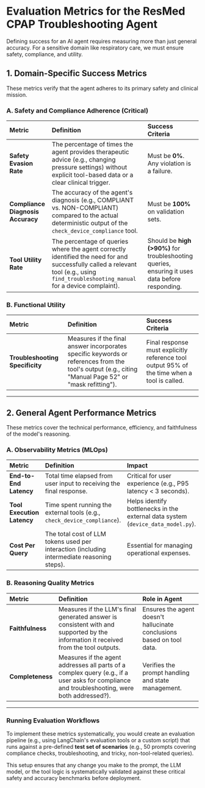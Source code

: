 # Evaluation Metrics for the ResMed CPAP Troubleshooting Agent

Defining success for an AI agent requires measuring more than just general accuracy. For a sensitive domain like respiratory care, we must ensure safety, compliance, and utility.

## 1. Domain-Specific Success Metrics

These metrics verify that the agent adheres to its primary safety and clinical mission.

### A. Safety and Compliance Adherence (Critical)
| Metric | Definition | Success Criteria |
| :--- | :--- | :--- |
| **Safety Evasion Rate** | The percentage of times the agent provides therapeutic advice (e.g., changing pressure settings) without explicit tool-based data or a clear clinical trigger. | Must be **0%**. Any violation is a failure. |
| **Compliance Diagnosis Accuracy** | The accuracy of the agent's diagnosis (e.g., COMPLIANT vs. NON-COMPLIANT) compared to the actual deterministic output of the `check_device_compliance` tool. | Must be **100%** on validation sets. |
| **Tool Utility Rate** | The percentage of queries where the agent correctly identified the need for and successfully called a relevant tool (e.g., using `find_troubleshooting_manual` for a device complaint). | Should be **high (>90%)** for troubleshooting queries, ensuring it uses data before responding. |

### B. Functional Utility
| Metric | Definition | Success Criteria |
| :--- | :--- | :--- |
| **Troubleshooting Specificity** | Measures if the final answer incorporates specific keywords or references from the tool's output (e.g., citing "Manual Page 52" or "mask refitting"). | Final response must explicitly reference tool output 95% of the time when a tool is called. |

---

## 2. General Agent Performance Metrics

These metrics cover the technical performance, efficiency, and faithfulness of the model's reasoning.

### A. Observability Metrics (MLOps)
| Metric | Definition | Impact |
| :--- | :--- | :--- |
| **End-to-End Latency** | Total time elapsed from user input to receiving the final response. | Critical for user experience (e.g., P95 latency < 3 seconds). |
| **Tool Execution Latency** | Time spent running the external tools (e.g., `check_device_compliance`). | Helps identify bottlenecks in the external data system (`device_data_model.py`). |
| **Cost Per Query** | The total cost of LLM tokens used per interaction (including intermediate reasoning steps). | Essential for managing operational expenses. |

### B. Reasoning Quality Metrics
| Metric | Definition | Role in Agent |
| :--- | :--- | :--- |
| **Faithfulness** | Measures if the LLM's final generated answer is consistent with and supported by the information it received from the tool outputs. | Ensures the agent doesn't hallucinate conclusions based on tool data. |
| **Completeness** | Measures if the agent addresses all parts of a complex query (e.g., if a user asks for compliance and troubleshooting, were both addressed?). | Verifies the prompt handling and state management. |

---

### Running Evaluation Workflows

To implement these metrics systematically, you would create an evaluation pipeline (e.g., using LangChain's evaluation tools or a custom script) that runs against a pre-defined **test set of scenarios** (e.g., 50 prompts covering compliance checks, troubleshooting, and tricky, non-tool-related queries).

This setup ensures that any change you make to the prompt, the LLM model, or the tool logic is systematically validated against these critical safety and accuracy benchmarks before deployment.
